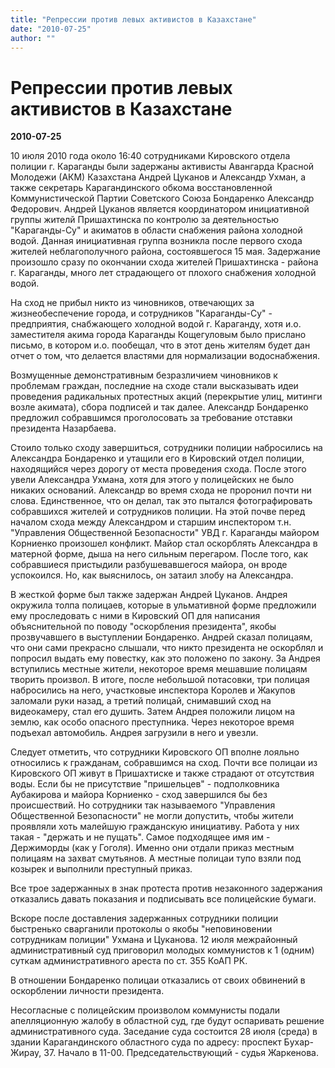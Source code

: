 ```yaml
---
title: "Репрессии против левых активистов в Казахстане"
date: "2010-07-25"
author: ""
---
```


# Репрессии против левых активистов в Казахстане

**2010-07-25** 

10 июля 2010 года около 16:40 сотрудниками Кировского отдела полиции г. Караганды были задержаны активисты Авангарда Красной Молодежи (АКМ) Казахстана Андрей Цуканов и Александр Ухман, а также секретарь Карагандинского обкома восстановленной Коммунистической Партии Советского Союза Бондаренко Александр Федорович. Андрей Цуканов является координатором инициативной группы жителй Пришахтинска по контролю за деятельностью "Караганды-Су" и акиматов в области снабжения района холодной водой. Данная инициативная группа возникла после первого схода жителей неблагополучного района, состоявшегося 15 мая. Задержание произошло сразу по окончании схода жителей Пришахтинска - района г. Караганды, много лет страдающего от плохого снабжения холодной водой.



На сход не прибыл никто из чиновников, отвечающих за жизнеобеспечение города, и сотрудников "Караганды-Су" - предприятия, снабжающего холодной водой г. Караганду, хотя и.о. заместителя акима города Караганды Кощегуловым было прислано письмо, в котором и.о. пообещал, что в этот день жителям будет дан отчет о том, что делается властями для нормализации водоснабжения. 



Возмущенные демонстративным безразличием чиновников к проблемам граждан, последние на сходе стали высказывать идеи проведения радикальных протестных акций (перекрытие улиц, митинги возле акимата), сбора подписей и так далее. Александр Бондаренко предложил собравшимся проголосовать за требование отставки президента Назарбаева. 



Стоило только сходу завершиться, сотрудники полиции набросились на Александра Бондаренко и утащили его в Кировский отдел полиции, находящийся через дорогу от места проведения схода. После этого увели Александра Ухмана, хотя для этого у полицейских не было никаких оснований. Александр во время схода не проронил почти ни слова. Единственное, что он делал, так это пытался фотографировать собравшихся жителей и сотрудников полиции. На этой почве перед началом схода между Александром и старшим инспектором т.н. "Управления Общественной Безопасности" УВД г. Караганды майором Корниенко произошел конфликт. Майор стал оскорблять Александра в матерной форме, дыша на него сильным перегаром. После того, как собравшиеся пристыдили разбушевавшегося майора, он вроде успокоился. Но, как выяснилось, он затаил злобу на Александра.



В жесткой форме был также задержан Андрей Цуканов. Андрея окружила толпа полицаев, которые в ульмативной форме предложили ему проследовать с ними в Кировский ОП для написания объяснительной по поводу "оскорбления президента", якобы прозвучавшего в выступлении Бондаренко. Андрей сказал полицаям, что они сами прекрасно слышали, что никто президента не оскорблял и попросил выдать ему повестку, как это положено по закону. За Андрея вступились местные жители, некоторое время мешавшие полицаям творить произвол. В итоге, после небольшой потасовки, три полицая набросились на него, участковые инспектора Королев и Жакупов заломали руки назад, а третий полицай, снимавший сход на видеокамеру, стал его душить. Затем Андрея положили лицом на землю, как особо опасного преступника. Через некоторое время подъехал автомобиль. Андрея загрузили в него и увезли. 



Следует отметить, что сотрудники Кировского ОП вполне лояльно относились к гражданам, собравшимся на сход. Почти все полицаи из Кировского ОП живут в Пришахтиске и также страдают от отсутствия воды. Если бы не присутствие "пришельцев" - подполковника Аубакирова и майора Корниенко - сход завершился бы без происшествий. Но сотрудники так называемого "Управления Общественной Безопасности" не могли допустить, чтобы жители проявляли хоть малейшую гражданскую инициативу. Работа у них такая - "держать и не пущать". Самое подходящее имя им - Держиморды (как у Гоголя). Именно они отдали приказ местным полицаям на захват смутьянов. А местные полицаи тупо взяли под козырек и выполнили преступный приказ.



Все трое задержанных в знак протеста против незаконного задержания отказались давать показания и подписывать все полицейские бумаги.

Вскоре после доставления задержанных сотрудники полиции быстренько сварганили протоколы о якобы "неповиновении сотрудникам полиции" Ухмана и Цуканова. 12 июля межрайонный административный суд приговорил молодых коммунистов к 1 (одним) суткам административного ареста по ст. 355 КоАП РК.



В отношении Бондаренко полицаи отказались от своих обвинений в оскорблении личности президента.



Несогласные с полицейским произволом коммунисты подали апелляционную жалобу в областной суд, где будут оспаривать решение административного суда. Заседание суда состоится 28 июля (среда) в здании Карагандинского областного суда по адресу: проспект Бухар-Жирау, 37. Начало в 11-00. Председательствующий - судья Жаркенова.